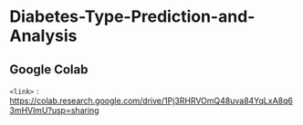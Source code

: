 # Diabetes-Type-Prediction-and-Analysis
## Google Colab
`<link>` : <https://colab.research.google.com/drive/1Pj3RHRVOmQ48uva84YqLxA8q63mHVlmU?usp=sharing>
